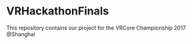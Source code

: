 # VRHackathonFinals
This repository contains our project for the VRCore Championship 2017 @Shanghai
